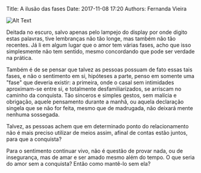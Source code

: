 Title: A ilusão das fases
Date: 2017-11-08 17:20
Authors: Fernanda Vieira

![Alt Text]({attach}images/lua.jpg)

Deitada no escuro, salvo apenas pelo lampejo do display por onde digito estas palavras,
tive lembranças não tão longe, mas também não tão recentes. Já li em algum lugar que o amor
tem várias fases, acho que isso simplesmente não tem sentido, mesmo concordando que pode
ser verdade na prática.

Também é de se pensar que talvez as pessoas possuam de fato essas tais fases, e não o sentimento
em si, hipóteses a parte, penso em somente uma "fase" que deveria existir: a primeira, onde
o casal sem intimidades aproximam-se entre si, e totalmente desfamiliarizados, se arriscam
no caminho da conquista. Tão sinceros e simples gestos, sem malícia e obrigação, aquele
pensamento durante a manhã, ou aquela declaração singela que se não for feita, mesmo que de
madrugada, não deixará mente nenhuma sossegada.

Talvez, as pessoas achem que em determinado ponto do relacionamento não é mais preciso utilizar
de meios assim, afinal de contas estão juntos, para que a conquista?

Para o sentimento continuar vivo, não é questão de provar nada, ou de insegurança, mas de amar
e ser amado mesmo além do tempo. O que seria do amor sem a conquista? Então como mantê-lo sem
ela?
